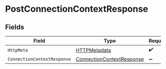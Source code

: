# PostConnectionContextResponse


## Fields

| Field                                                                             | Type                                                                              | Required                                                                          | Description                                                                       |
| --------------------------------------------------------------------------------- | --------------------------------------------------------------------------------- | --------------------------------------------------------------------------------- | --------------------------------------------------------------------------------- |
| `HttpMeta`                                                                        | [HTTPMetadata](../../Models/Components/HTTPMetadata.md)                           | :heavy_check_mark:                                                                | N/A                                                                               |
| `ConnectionContextResponse`                                                       | [ConnectionContextResponse](../../Models/Components/ConnectionContextResponse.md) | :heavy_minus_sign:                                                                | OK                                                                                |